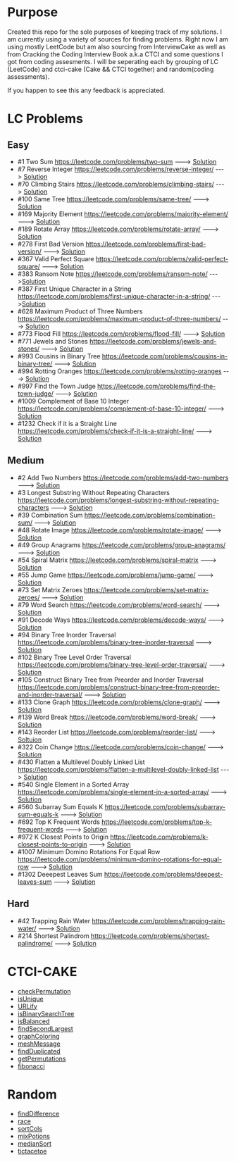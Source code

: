 # Purpose

Created this repo for the sole purposes of keeping track of my solutions. I am currently using a variety of sources for finding problems. Right now I am using mostly LeetCode but am also sourcing from InterviewCake as well as from Cracking the Coding Interview Book a.k.a CTCI and some questions I got from coding assesments. I will be seperating each by grouping of LC (LeetCode) and ctci-cake (Cake && CTCI together) and random(coding assessments).

If you happen to see this any feedback is appreciated.

# LC Problems

## Easy

- #1 Two Sum https://leetcode.com/problems/two-sum ---> [Solution](LeetCode/easy/twosum.js)
- #7 Reverse Integer https://leetcode.com/problems/reverse-integer/ ---> [Solution](LeetCode/easy/reverseNumber.js)
- #70 Climbing Stairs https://leetcode.com/problems/climbing-stairs/ ---> [Solution](LeetCode/easy/climbingStairs.js)
- #100 Same Tree https://leetcode.com/problems/same-tree/ ---> [Solution](LeetCode/easy/sameTree.js)
- #169 Majority Element https://leetcode.com/problems/majority-element/ ---> [Solution](LeetCode/easy/majorityElement.js)
- #189 Rotate Array https://leetcode.com/problems/rotate-array/ ---> [Solution](LeetCode/easy/rotatearray.js)
- #278 First Bad Version https://leetcode.com/problems/first-bad-version/ ---> [Solution](LeetCode/easy/isBadVersion.js)
- #367 Valid Perfect Square https://leetcode.com/problems/valid-perfect-square/ ---> [Solution](LeetCode/easy/perfectSquare.js)
- #383 Ransom Note https://leetcode.com/problems/ransom-note/ --->[Solution](LeetCode/easy/ransomNote.js)
- #387 First Unique Character in a String https://leetcode.com/problems/first-unique-character-in-a-string/ --->[Solution](LeetCode/easy/firstUniqueChar.js)
- #628 Maximum Product of Three Numbers https://leetcode.com/problems/maximum-product-of-three-numbers/ ---> [Solution](LeetCode/easy/maxproductthreenums.js)
- #773 Flood Fill https://leetcode.com/problems/flood-fill/ ---> [Solution](LeetCode/easy/floodFill.js)
- #771 Jewels and Stones https://leetcode.com/problems/jewels-and-stones/ ---> [Solution](LeetCode/easy/jewelsAndStones.js)
- #993 Cousins in Binary Tree https://leetcode.com/problems/cousins-in-binary-tree/ ---> [Solution](LeetCode/easy.binaryCousin.js)
- #994 Rotting Oranges https://leetcode.com/problems/rotting-oranges ---> [Solution](LeetCode/easy/rottingoranges.js)
- #997 Find the Town Judge https://leetcode.com/problems/find-the-town-judge/ ---> [Solution](LeetCode/easy/townJudge.js)
- #1009 Complement of Base 10 Integer https://leetcode.com/problems/complement-of-base-10-integer/ ---> [Solution](LeetCode/easy/numberComplement.js)
- #1232 Check if it is a Straight Line https://leetcode.com/problems/check-if-it-is-a-straight-line/ ---> [Solution](LeetCode/easy/checkStraightLine.js)

## Medium

- #2 Add Two Numbers https://leetcode.com/problems/add-two-numbers ---> [Solution](LeetCode/medium/addTwoNumbers.js)
- #3 Longest Substring Without Repeating Characters https://leetcode.com/problems/longest-substring-without-repeating-characters ---> [Solution](LeetCode/medium/longestNonRepeatingSubstring.js)
- #39 Combination Sum https://leetcode.com/problems/combination-sum/ ---> [Solution](LeetCode/medium/combinationSum.js)
- #48 Rotate Image https://leetcode.com/problems/rotate-image/ ---> [Solution](LeetCode/medium/rotateImage.js)
- #49 Group Anagrams https://leetcode.com/problems/group-anagrams/ ---> [Solution](LeetCode/medium/groupAnagrams.js)
- #54 Spiral Matrix https://leetcode.com/problems/spiral-matrix ---> [Solution](LeetCode/medium/spiralMatrix.js)
- #55 Jump Game https://leetcode.com/problems/jump-game/ ---> [Solution](LeetCode/medium/jumpGame.js)
- #73 Set Matrix Zeroes https://leetcode.com/problems/set-matrix-zeroes/ ---> [Solution](LeetCode/medium/setMatrixZeroes.js)
- #79 Word Search https://leetcode.com/problems/word-search/ ---> [Solution](LeetCode/medium/wordSearch.js)
- #91 Decode Ways https://leetcode.com/problems/decode-ways/ ---> [Solution](LeetCode/medium/decodeWays.js)
- #94 Binary Tree Inorder Traversal https://leetcode.com/problems/binary-tree-inorder-traversal ---> [Solution](LeetCode/medium/inorderTraversal.js)
- #102 Binary Tree Level Order Traversal https://leetcode.com/problems/binary-tree-level-order-traversal/ ---> [Solution](LeetCode/medium/treeLevelTraversal.js)
- #105 Construct Binary Tree from Preorder and Inorder Traversal https://leetcode.com/problems/construct-binary-tree-from-preorder-and-inorder-traversal/ ---> [Solution](LeetCode/medium/constructTree.js)
- #133 Clone Graph https://leetcode.com/problems/clone-graph/ ---> [Solution](LeetCode/medium/cloneGraph.js)
- #139 Word Break https://leetcode.com/problems/word-break/ ---> [Solution](LeetCode/medium/wordBreak.js)
- #143 Reorder List https://leetcode.com/problems/reorder-list/ ---> [Soltuion](LeetCode/medium/reorderList.js)
- #322 Coin Change https://leetcode.com/problems/coin-change/ ---> [Solution](LeetCode/medium/coinChange.js)
- #430 Flatten a Multilevel Doubly Linked List https://leetcode.com/problems/flatten-a-multilevel-doubly-linked-list ---> [Solution](LeetCode/medium/flattendoublylinkedlist.js)
- #540 Single Element in a Sorted Array https://leetcode.com/problems/single-element-in-a-sorted-array/ ---> [Solution](LeetCode/medium/singleElementSortedArray.js)
- #560 Subarray Sum Equals K https://leetcode.com/problems/subarray-sum-equals-k ---> [Solution](LeetCode/medium/subarraysumsequalk.js)
- #692 Top K Frequent Words https://leetcode.com/problems/top-k-frequent-words ---> [Solution](LeetCode/medium/kfrequentwords.js)
- #972 K Closest Points to Origin https://leetcode.com/problems/k-closest-points-to-origin ---> [Solution](LeetCode/medium/kPointsClosestToOrigin.js)
- #1007 Minimum Domino Rotations For Equal Row https://leetcode.com/problems/minimum-domino-rotations-for-equal-row ---> [Solution](LeetCode/medium/dominoRotations.js)
- #1302 Deeepest Leaves Sum https://leetcode.com/problems/deepest-leaves-sum ---> [Solution](LeetCode/medium/deepestLeavessum.js)

## Hard

- #42 Trapping Rain Water https://leetcode.com/problems/trapping-rain-water/ ---> [Solution](LeetCode/hard/trappingRainWater.js)
- #214 Shortest Palindrom https://leetcode.com/problems/shortest-palindrome/ ---> [Solution](LeetCode/hard/shortestPalindrome.js)

# CTCI-CAKE

- [checkPermutation](ctci-cake/checkPermutation.js)
- [isUnique](ctci-cake/isUnique.js)
- [URLify](ctci-cake/URLify.js)
- [isBinarySearchTree](ctci-cake/validTree.js)
- [isBalanced](ctci-cake/isBalanced.js)
- [findSecondLargest](ctci-cake/findSecondLargestTree.js)
- [graphColoring](ctci-cake/graphColoring.js)
- [meshMessage](ctci-cake/meshMessage.js)
- [findDuplicated](ctci-cake/findDuplicate.js)
- [getPermutations](ctci-cake/getPermutations.js)
- [fibonacci](ctci-cake/fibonacci.js)

# Random

- [findDifference](random/findTimeDiff.js)
- [race](random/race.js)
- [sortCols](random/sortcols.js)
- [mixPotions](random/mixPotions.js)
- [medianSort](random/medianSort.js)
- [tictacetoe](random/tictactoe.js)

